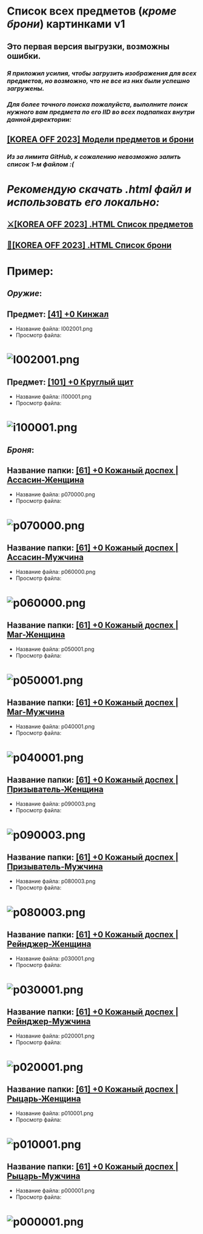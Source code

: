 # Список всех предметов (_кроме брони_) картинками v1
## Это первая версия выгрузки, возможны ошибки.
### _Я приложил усилия, чтобы загрузить изображения для всех предметов, но возможно, что не все из них были успешно загружены._
### _Для более точного поиска пожалуйста, выполните поиск нужного вам предмета по его IID во всех подпапках внутри данной директории:_
## [[KOREA OFF 2023] Модели предметов и брони](https://github.com/Aksel911/R2-Textures/tree/main/--%3D%3DMONSTER%20ITEM%20ARMOR%20MODELS%20FULL%3D%3D--/%5BKOREA%20OFF%202023%5D%20Модели%20предметов%20и%20брони)

### _Из за лимита GitHub, к сожалению невозможно залить список 1-м файлом :(_
# _Рекомендую скачать ***.html*** файл и использовать его локально:_
## [⚔️[KOREA OFF 2023] .HTML Список предметов](https://github.com/Aksel911/R2-Textures/tree/main/--%3D%3DMONSTER%20ITEM%20ARMOR%20MODELS%20FULL%3D%3D--/%5BKOREA%20OFF%202023%5D%20Модели%20предметов%20и%20брони/Список%20предметов%20с%20картинками/ALL_ITEMS.html)

## [🎽[KOREA OFF 2023] .HTML Список брони](https://github.com/Aksel911/R2-Textures/tree/main/--%3D%3DMONSTER%20ITEM%20ARMOR%20MODELS%20FULL%3D%3D--/%5BKOREA%20OFF%202023%5D%20Модели%20предметов%20и%20брони/Список%20предметов%20с%20картинками/ALL_ARMOR.html)

# Пример:

## ***Оружие***:

## Предмет: [[41] +0 Кинжал](https://github.com/Aksel911/R2-Textures/tree/main/--%3D%3DMONSTER%20ITEM%20ARMOR%20MODELS%20FULL%3D%3D--/%5BKOREA%20OFF%202023%5D%20Модели%20предметов%20и%20брони/Модели%20предметов%20и%20брони%20I/[41]%20+0%20Кинжал/)
- Название файла: I002001.png
- Просмотр файла:
# ![I002001.png](https://raw.githubusercontent.com/Aksel911/R2-Textures/main/--%3D%3DMONSTER%20ITEM%20ARMOR%20MODELS%20FULL%3D%3D--/%5BKOREA%20OFF%202023%5D%20Модели%20предметов%20и%20брони/Модели%20предметов%20и%20брони%20I/[41]%20+0%20Кинжал/I002001.png)

## Предмет: [[101] +0 Круглый щит](https://github.com/Aksel911/R2-Textures/tree/main/--%3D%3DMONSTER%20ITEM%20ARMOR%20MODELS%20FULL%3D%3D--/%5BKOREA%20OFF%202023%5D%20Модели%20предметов%20и%20брони/Модели%20предметов%20и%20брони%20I/[101]%20+0%20Круглый%20щит/)
- Название файла: i100001.png
- Просмотр файла:
# ![i100001.png](https://raw.githubusercontent.com/Aksel911/R2-Textures/main/--%3D%3DMONSTER%20ITEM%20ARMOR%20MODELS%20FULL%3D%3D--/%5BKOREA%20OFF%202023%5D%20Модели%20предметов%20и%20брони/Модели%20предметов%20и%20брони%20I/[101]%20+0%20Круглый%20щит/i100001.png)

## ***Броня***:

## Название папки: [[61] +0 Кожаный доспех | Ассасин-Женщина](https://github.com/Aksel911/R2-Textures/tree/main/--%3D%3DMONSTER%20ITEM%20ARMOR%20MODELS%20FULL%3D%3D--/%5BKOREA%20OFF%202023%5D%20Модели%20предметов%20и%20брони/Модели%20предметов%20и%20брони%20I/[61]%20+0%20Кожаный%20доспех/Ассасин-Женщина/)
- Название файла: p070000.png
- Просмотр файла:
# ![p070000.png](https://raw.githubusercontent.com/Aksel911/R2-Textures/main/--%3D%3DMONSTER%20ITEM%20ARMOR%20MODELS%20FULL%3D%3D--/%5BKOREA%20OFF%202023%5D%20Модели%20предметов%20и%20брони/Модели%20предметов%20и%20брони%20I/[61]%20+0%20Кожаный%20доспех/Ассасин-Женщина/p070000.png)

## Название папки: [[61] +0 Кожаный доспех | Ассасин-Мужчина](https://github.com/Aksel911/R2-Textures/tree/main/--%3D%3DMONSTER%20ITEM%20ARMOR%20MODELS%20FULL%3D%3D--/%5BKOREA%20OFF%202023%5D%20Модели%20предметов%20и%20брони/Модели%20предметов%20и%20брони%20I/[61]%20+0%20Кожаный%20доспех/Ассасин-Мужчина/)
- Название файла: p060000.png
- Просмотр файла:
# ![p060000.png](https://raw.githubusercontent.com/Aksel911/R2-Textures/main/--%3D%3DMONSTER%20ITEM%20ARMOR%20MODELS%20FULL%3D%3D--/%5BKOREA%20OFF%202023%5D%20Модели%20предметов%20и%20брони/Модели%20предметов%20и%20брони%20I/[61]%20+0%20Кожаный%20доспех/Ассасин-Мужчина/p060000.png)

## Название папки: [[61] +0 Кожаный доспех | Маг-Женщина](https://github.com/Aksel911/R2-Textures/tree/main/--%3D%3DMONSTER%20ITEM%20ARMOR%20MODELS%20FULL%3D%3D--/%5BKOREA%20OFF%202023%5D%20Модели%20предметов%20и%20брони/Модели%20предметов%20и%20брони%20I/[61]%20+0%20Кожаный%20доспех/Маг-Женщина/)
- Название файла: p050001.png
- Просмотр файла:
# ![p050001.png](https://raw.githubusercontent.com/Aksel911/R2-Textures/main/--%3D%3DMONSTER%20ITEM%20ARMOR%20MODELS%20FULL%3D%3D--/%5BKOREA%20OFF%202023%5D%20Модели%20предметов%20и%20брони/Модели%20предметов%20и%20брони%20I/[61]%20+0%20Кожаный%20доспех/Маг-Женщина/p050001.png)

## Название папки: [[61] +0 Кожаный доспех | Маг-Мужчина](https://github.com/Aksel911/R2-Textures/tree/main/--%3D%3DMONSTER%20ITEM%20ARMOR%20MODELS%20FULL%3D%3D--/%5BKOREA%20OFF%202023%5D%20Модели%20предметов%20и%20брони/Модели%20предметов%20и%20брони%20I/[61]%20+0%20Кожаный%20доспех/Маг-Мужчина/)
- Название файла: p040001.png
- Просмотр файла:
# ![p040001.png](https://raw.githubusercontent.com/Aksel911/R2-Textures/main/--%3D%3DMONSTER%20ITEM%20ARMOR%20MODELS%20FULL%3D%3D--/%5BKOREA%20OFF%202023%5D%20Модели%20предметов%20и%20брони/Модели%20предметов%20и%20брони%20I/[61]%20+0%20Кожаный%20доспех/Маг-Мужчина/p040001.png)

## Название папки: [[61] +0 Кожаный доспех | Призыватель-Женщина](https://github.com/Aksel911/R2-Textures/tree/main/--%3D%3DMONSTER%20ITEM%20ARMOR%20MODELS%20FULL%3D%3D--/%5BKOREA%20OFF%202023%5D%20Модели%20предметов%20и%20брони/Модели%20предметов%20и%20брони%20I/[61]%20+0%20Кожаный%20доспех/Призыватель-Женщина/)
- Название файла: p090003.png
- Просмотр файла:
# ![p090003.png](https://raw.githubusercontent.com/Aksel911/R2-Textures/main/--%3D%3DMONSTER%20ITEM%20ARMOR%20MODELS%20FULL%3D%3D--/%5BKOREA%20OFF%202023%5D%20Модели%20предметов%20и%20брони/Модели%20предметов%20и%20брони%20I/[61]%20+0%20Кожаный%20доспех/Призыватель-Женщина/p090003.png)

## Название папки: [[61] +0 Кожаный доспех | Призыватель-Мужчина](https://github.com/Aksel911/R2-Textures/tree/main/--%3D%3DMONSTER%20ITEM%20ARMOR%20MODELS%20FULL%3D%3D--/%5BKOREA%20OFF%202023%5D%20Модели%20предметов%20и%20брони/Модели%20предметов%20и%20брони%20I/[61]%20+0%20Кожаный%20доспех/Призыватель-Мужчина/)
- Название файла: p080003.png
- Просмотр файла:
# ![p080003.png](https://raw.githubusercontent.com/Aksel911/R2-Textures/main/--%3D%3DMONSTER%20ITEM%20ARMOR%20MODELS%20FULL%3D%3D--/%5BKOREA%20OFF%202023%5D%20Модели%20предметов%20и%20брони/Модели%20предметов%20и%20брони%20I/[61]%20+0%20Кожаный%20доспех/Призыватель-Мужчина/p080003.png)

## Название папки: [[61] +0 Кожаный доспех | Рейнджер-Женщина](https://github.com/Aksel911/R2-Textures/tree/main/--%3D%3DMONSTER%20ITEM%20ARMOR%20MODELS%20FULL%3D%3D--/%5BKOREA%20OFF%202023%5D%20Модели%20предметов%20и%20брони/Модели%20предметов%20и%20брони%20I/[61]%20+0%20Кожаный%20доспех/Рейнджер-Женщина/)
- Название файла: p030001.png
- Просмотр файла:
# ![p030001.png](https://raw.githubusercontent.com/Aksel911/R2-Textures/main/--%3D%3DMONSTER%20ITEM%20ARMOR%20MODELS%20FULL%3D%3D--/%5BKOREA%20OFF%202023%5D%20Модели%20предметов%20и%20брони/Модели%20предметов%20и%20брони%20I/[61]%20+0%20Кожаный%20доспех/Рейнджер-Женщина/p030001.png)

## Название папки: [[61] +0 Кожаный доспех | Рейнджер-Мужчина](https://github.com/Aksel911/R2-Textures/tree/main/--%3D%3DMONSTER%20ITEM%20ARMOR%20MODELS%20FULL%3D%3D--/%5BKOREA%20OFF%202023%5D%20Модели%20предметов%20и%20брони/Модели%20предметов%20и%20брони%20I/[61]%20+0%20Кожаный%20доспех/Рейнджер-Мужчина/)
- Название файла: p020001.png
- Просмотр файла:
# ![p020001.png](https://raw.githubusercontent.com/Aksel911/R2-Textures/main/--%3D%3DMONSTER%20ITEM%20ARMOR%20MODELS%20FULL%3D%3D--/%5BKOREA%20OFF%202023%5D%20Модели%20предметов%20и%20брони/Модели%20предметов%20и%20брони%20I/[61]%20+0%20Кожаный%20доспех/Рейнджер-Мужчина/p020001.png)

## Название папки: [[61] +0 Кожаный доспех | Рыцарь-Женщина](https://github.com/Aksel911/R2-Textures/tree/main/--%3D%3DMONSTER%20ITEM%20ARMOR%20MODELS%20FULL%3D%3D--/%5BKOREA%20OFF%202023%5D%20Модели%20предметов%20и%20брони/Модели%20предметов%20и%20брони%20I/[61]%20+0%20Кожаный%20доспех/Рыцарь-Женщина/)
- Название файла: p010001.png
- Просмотр файла:
# ![p010001.png](https://raw.githubusercontent.com/Aksel911/R2-Textures/main/--%3D%3DMONSTER%20ITEM%20ARMOR%20MODELS%20FULL%3D%3D--/%5BKOREA%20OFF%202023%5D%20Модели%20предметов%20и%20брони/Модели%20предметов%20и%20брони%20I/[61]%20+0%20Кожаный%20доспех/Рыцарь-Женщина/p010001.png)

## Название папки: [[61] +0 Кожаный доспех | Рыцарь-Мужчина](https://github.com/Aksel911/R2-Textures/tree/main/--%3D%3DMONSTER%20ITEM%20ARMOR%20MODELS%20FULL%3D%3D--/%5BKOREA%20OFF%202023%5D%20Модели%20предметов%20и%20брони/Модели%20предметов%20и%20брони%20I/[61]%20+0%20Кожаный%20доспех/Рыцарь-Мужчина/)
- Название файла: p000001.png
- Просмотр файла:
# ![p000001.png](https://raw.githubusercontent.com/Aksel911/R2-Textures/main/--%3D%3DMONSTER%20ITEM%20ARMOR%20MODELS%20FULL%3D%3D--/%5BKOREA%20OFF%202023%5D%20Модели%20предметов%20и%20брони/Модели%20предметов%20и%20брони%20I/[61]%20+0%20Кожаный%20доспех/Рыцарь-Мужчина/p000001.png)
